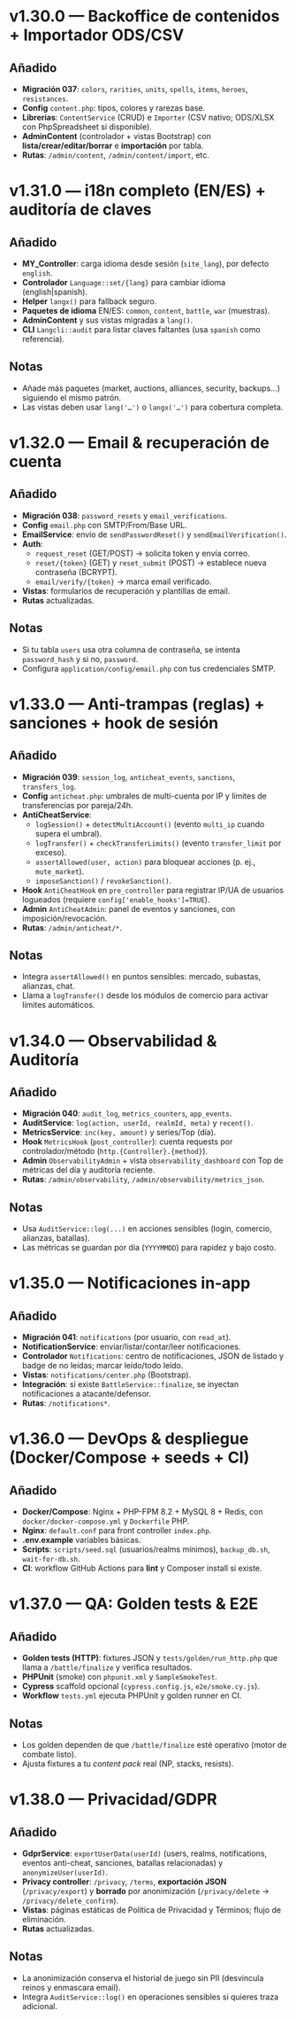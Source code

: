 # v1.30.0 — Backoffice de contenidos + Importador ODS/CSV

## Añadido
- **Migración 037**: `colors`, `rarities`, `units`, `spells`, `items`, `heroes`, `resistances`.
- **Config** `content.php`: tipos, colores y rarezas base.
- **Librerías**: `ContentService` (CRUD) e `Importer` (CSV nativo; ODS/XLSX con PhpSpreadsheet si disponible).
- **AdminContent** (controlador + vistas Bootstrap) con **lista/crear/editar/borrar** e **importación** por tabla.
- **Rutas**: `/admin/content`, `/admin/content/import`, etc.


# v1.31.0 — i18n completo (EN/ES) + auditoría de claves

## Añadido
- **MY_Controller**: carga idioma desde sesión (`site_lang`), por defecto `english`.
- **Controlador** `Language::set/{lang}` para cambiar idioma (english|spanish).
- **Helper** `langx()` para fallback seguro.
- **Paquetes de idioma** EN/ES: `common`, `content`, `battle`, `war` (muestras).
- **AdminContent** y sus vistas migradas a `lang()`.
- **CLI** `Langcli::audit` para listar claves faltantes (usa `spanish` como referencia).

## Notas
- Añade más paquetes (market, auctions, alliances, security, backups…) siguiendo el mismo patrón.
- Las vistas deben usar `lang('…')` o `langx('…')` para cobertura completa.


# v1.32.0 — Email & recuperación de cuenta

## Añadido
- **Migración 038**: `password_resets` y `email_verifications`.
- **Config** `email.php` con SMTP/From/Base URL.
- **EmailService**: envío de `sendPasswordReset()` y `sendEmailVerification()`.
- **Auth**:
  - `request_reset` (GET/POST) → solicita token y envía correo.
  - `reset/{token}` (GET) y `reset_submit` (POST) → establece nueva contraseña (BCRYPT).
  - `email/verify/{token}` → marca email verificado.
- **Vistas**: formularios de recuperación y plantillas de email.
- **Rutas** actualizadas.

## Notas
- Si tu tabla `users` usa otra columna de contraseña, se intenta `password_hash` y si no, `password`.
- Configura `application/config/email.php` con tus credenciales SMTP.


# v1.33.0 — Anti-trampas (reglas) + sanciones + hook de sesión

## Añadido
- **Migración 039**: `session_log`, `anticheat_events`, `sanctions`, `transfers_log`.
- **Config** `anticheat.php`: umbrales de multi-cuenta por IP y límites de transferencias por pareja/24h.
- **AntiCheatService**:
  - `logSession()` + `detectMultiAccount()` (evento `multi_ip` cuando supera el umbral).
  - `logTransfer()` + `checkTransferLimits()` (evento `transfer_limit` por exceso).
  - `assertAllowed(user, action)` para bloquear acciones (p. ej., `mute_market`).
  - `imposeSanction()` / `revokeSanction()`.
- **Hook** `AntiCheatHook` en `pre_controller` para registrar IP/UA de usuarios logueados (requiere `config['enable_hooks']=TRUE`).
- **Admin** `AntiCheatAdmin`: panel de eventos y sanciones, con imposición/revocación.
- **Rutas**: `/admin/anticheat/*`.

## Notas
- Integra `assertAllowed()` en puntos sensibles: mercado, subastas, alianzas, chat.
- Llama a `logTransfer()` desde los módulos de comercio para activar límites automáticos.


# v1.34.0 — Observabilidad & Auditoría

## Añadido
- **Migración 040**: `audit_log`, `metrics_counters`, `app_events`.
- **AuditService**: `log(action, userId, realmId, meta)` y `recent()`.
- **MetricsService**: `inc(key, amount)` y series/Top (día).
- **Hook** `MetricsHook` (`post_controller`): cuenta requests por controlador/método (`http.{Controller}.{method}`).
- **Admin** `ObservabilityAdmin` + vista `observability_dashboard` con Top de métricas del día y auditoría reciente.
- **Rutas**: `/admin/observability`, `/admin/observability/metrics_json`.

## Notas
- Usa `AuditService::log(...)` en acciones sensibles (login, comercio, alianzas, batallas).
- Las métricas se guardan por día (`YYYYMMDD`) para rapidez y bajo costo.


# v1.35.0 — Notificaciones in‑app

## Añadido
- **Migración 041**: `notifications` (por usuario, con `read_at`).
- **NotificationService**: enviar/listar/contar/leer notificaciones.
- **Controlador** `Notifications`: centro de notificaciones, JSON de listado y badge de no leídas; marcar leído/todo leído.
- **Vistas**: `notifications/center.php` (Bootstrap).
- **Integración**: si existe `BattleService::finalize`, se inyectan notificaciones a atacante/defensor.
- **Rutas**: `/notifications*`.


# v1.36.0 — DevOps & despliegue (Docker/Compose + seeds + CI)

## Añadido
- **Docker/Compose**: Nginx + PHP-FPM 8.2 + MySQL 8 + Redis, con `docker/docker-compose.yml` y `Dockerfile` PHP.
- **Nginx**: `default.conf` para front controller `index.php`.
- **.env.example** variables básicas.
- **Scripts**: `scripts/seed.sql` (usuarios/realms mínimos), `backup_db.sh`, `wait-for-db.sh`.
- **CI**: workflow GitHub Actions para **lint** y Composer install si existe.


# v1.37.0 — QA: Golden tests & E2E

## Añadido
- **Golden tests (HTTP)**: fixtures JSON y `tests/golden/run_http.php` que llama a `/battle/finalize` y verifica resultados.
- **PHPUnit** (smoke) con `phpunit.xml` y `SampleSmokeTest`.
- **Cypress** scaffold opcional (`cypress.config.js`, `e2e/smoke.cy.js`).
- **Workflow** `tests.yml` ejecuta PHPUnit y golden runner en CI.

## Notas
- Los golden dependen de que `/battle/finalize` esté operativo (motor de combate listo).
- Ajusta fixtures a tu *content pack* real (NP, stacks, resists).


# v1.38.0 — Privacidad/GDPR

## Añadido
- **GdprService**: `exportUserData(userId)` (users, realms, notifications, eventos anti-cheat, sanciones, batallas relacionadas) y `anonymizeUser(userId)`.
- **Privacy controller**: `/privacy`, `/terms`, **exportación JSON** (`/privacy/export`) y **borrado** por anonimización (`/privacy/delete` → `/privacy/delete_confirm`).
- **Vistas**: páginas estáticas de Política de Privacidad y Términos; flujo de eliminación.
- **Rutas** actualizadas.

## Notas
- La anonimización conserva el historial de juego sin PII (desvincula reinos y enmascara email).
- Integra `AuditService::log()` en operaciones sensibles si quieres traza adicional.
